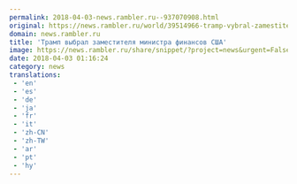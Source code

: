 ```yaml
---
permalink: 2018-04-03-news.rambler.ru--937070908.html
original: https://news.rambler.ru/world/39514966-tramp-vybral-zamestitelya-ministra-finansov-ssha/
domain: news.rambler.ru
title: 'Трамп выбрал заместителя министра финансов США'
image: https://news.rambler.ru/share/snippet/?project=news&urgent=False&image=http%3A%2F%2Fnews.rambler.ru%2Fimg%2F2018%2F04%2F03040252.153849.1432.jpg&big=False&title=%D0%A2%D1%80%D0%B0%D0%BC%D0%BF+%D0%B2%D1%8B%D0%B1%D1%80%D0%B0%D0%BB+%D0%B7%D0%B0%D0%BC%D0%B5%D1%81%D1%82%D0%B8%D1%82%D0%B5%D0%BB%D1%8F+%D0%BC%D0%B8%D0%BD%D0%B8%D1%81%D1%82%D1%80%D0%B0+%D1%84%D0%B8%D0%BD%D0%B0%D0%BD%D1%81%D0%BE%D0%B2+%D0%A1%D0%A8%D0%90
date: 2018-04-03 01:16:24
category: news
translations: 
 - 'en'
 - 'es'
 - 'de'
 - 'ja'
 - 'fr'
 - 'it'
 - 'zh-CN'
 - 'zh-TW'
 - 'ar'
 - 'pt'
 - 'hy'
---
```


